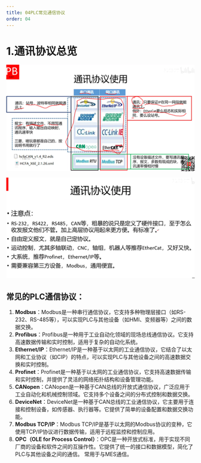 ```yaml
---
title: 04PLC常见通信协议
order: 04
---
```


#  1.通讯协议总览

![image-20240604175320286](./img/image-20240604175320286.png)

![image-20240604175954669](./img/image-20240604175954669.png)

## **常见的PLC通信协议**：

1. **Modbus**：Modbus是一种串行通信协议，它支持多种物理层接口（如RS-232、RS-485等），可以实现PLC与其他设备（如HMI、变频器等）之间的数据交换。
2. **Profibus**：Profibus是一种用于工业自动化领域的现场总线通信协议。它支持高速数据传输和实时控制，适用于复杂的自动化系统。
3. **Ethernet/IP**：Ethernet/IP是一种基于以太网的工业通信协议，它结合了以太网和工业协议（如CIP）的特点，可以实现PLC与其他设备之间的高速数据交换和实时控制。
4. **Profinet**：Profinet是一种基于以太网的工业通信协议，它支持高速数据传输和实时控制，并提供了灵活的网络拓扑结构和设备管理功能。
5. **CANopen**：CANopen是一种基于CAN总线的开放式通信协议，广泛应用于工业自动化和机械控制领域。它支持多个设备之间的分布式控制和数据交换。
6. **DeviceNet**：DeviceNet是一种基于CAN总线的工业通信协议，它主要用于连接和控制设备，如传感器、执行器等。它提供了简单的设备配置和数据交换功能。
7. **Modbus TCP/IP**：Modbus TCP/IP是基于以太网的Modbus协议的变种，它使用TCP/IP协议进行数据传输，适用于远程监控和控制应用。
8. **OPC（OLE for Process Control）**：OPC是一种开放式标准，用于实现不同厂商的设备和软件之间的互操作性。它提供了统一的接口和数据模型，简化了PLC与其他设备之间的通信。 常用于与MES通信。
